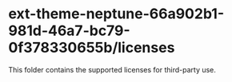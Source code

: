 # ext-theme-neptune-66a902b1-981d-46a7-bc79-0f378330655b/licenses

This folder contains the supported licenses for third-party use.
